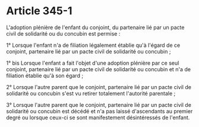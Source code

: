 # Article 345-1

<p>L'adoption plénière de l'enfant du conjoint, du partenaire lié par un pacte civil de solidarité ou du concubin est permise :</p><p>1° Lorsque l'enfant n'a de filiation légalement établie qu'à l'égard de ce conjoint, partenaire lié par un pacte civil de solidarité ou concubin ;</p><p>1° bis Lorsque l'enfant a fait l'objet d'une adoption plénière par ce seul conjoint, partenaire lié par un pacte civil de solidarité ou concubin et n'a de filiation établie qu'à son égard ;</p><p>2° Lorsque l'autre parent que le conjoint, partenaire lié par un pacte civil de solidarité ou concubin s'est vu retirer totalement l'autorité parentale ;</p><p>3° Lorsque l'autre parent que le conjoint, partenaire lié par un pacte civil de solidarité ou concubin est décédé et n'a pas laissé d'ascendants au premier degré ou lorsque ceux-ci se sont manifestement désintéressés de l'enfant.</p>